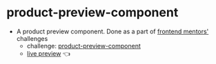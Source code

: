 # product-preview-component
- A product preview component. Done as a part of [frontend mentors'](https://www.frontendmentor.io/) challenges
  - challenge: [product-preview-component](https://www.frontendmentor.io/challenges/product-preview-card-component-GO7UmttRfa/)
  - [live preview](https://mahmoodelsaayed.github.io/product-preview-component) 👈
